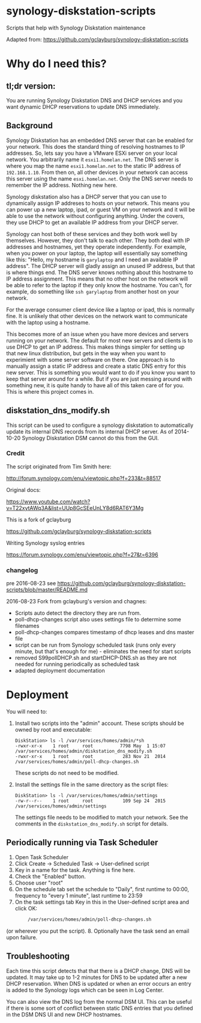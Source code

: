 synology-diskstation-scripts
============================

Scripts that help with Synology Diskstation maintenance

Adapted from: https://github.com/gclayburg/synology-diskstation-scripts

# Why do I need this?

## tl;dr version:  
You are running Synology Diskstation DNS and DHCP services and you want dynamic DHCP reservations to update DNS immediately.

## Background
Synology Diskstation has an embedded DNS server that can be enabled for your network.  This does the standard thing of resolving hostnames to IP addresses.  So, lets say you have a VMware ESXi server on your local network. You arbitrarily name it `esxi1.homelan.net`.   The DNS server is where you map the name `esxi1.homelan.net` to the static IP address of `192.168.1.10`.  From then on, all other devices in your network can access this server using the name `esxi.homelan.net`.  Only the DNS server needs to remember the IP address.  Nothing new here.

Synology diskstation also has a DHCP server that you can use to dynamically assign IP addreses to hosts on your network.  This means you can power up a new laptop, ipad, or guest VM on your network and it will be able to use the network without configuring anything.  Under the covers, they use DHCP to get an available IP address from your DHCP server.

Synology can host both of these services and they both work well by themselves.  However, they don't talk to each other.  They both deal with IP addresses and hostnames, yet they operate independently.  For example, when you power on your laptop, the laptop will essentially say something like this:  "Hello, my hostname is `garylaptop` and I need an available IP address".  The DHCP server will gladly assign an unused IP address, but that is where things end.  The DNS server knows nothing about this hostname to IP address assignment.  This means that no other host on the network will be able to refer to the laptop if they only know the hostname.  You can't, for example, do something like `ssh garylaptop` from another host on your network.

For the average consumer client device like a laptop or ipad, this is normally fine.  It is unlikely that other devices on the network want to communicate with the laptop using a hostname.

This becomes more of an issue when you have more devices and servers running on your network.  The default for most new servers and clients is to use DHCP to get an IP address.  This makes things simpler for setting up that new linux distribution, but gets in the way when you want to experimient with some server software on there.  One approach is to manually assign a static IP address and create a static DNS entry for this new server.  This is something you would want to do if you know you want to keep that server around for a while.  But if you are just messing around with something new, it is quite handy to have all of this taken care of for you.  This is where this project comes in.

## diskstation_dns_modify.sh

This script can be used to configure a synology diskstation to automatically update its internal DNS records from its internal DHCP server.  As of 2014-10-20 Synology Diskstation DSM cannot do this from the GUI.

### Credit

The script originated from Tim Smith here:

http://forum.synology.com/enu/viewtopic.php?f=233&t=88517

Original docs:

https://www.youtube.com/watch?v=T22xytAWq3A&list=UUp8GcSEeUnLY8d6RAT6Y3Mg

This is a fork of gclayburg

https://github.com/gclayburg/synology-diskstation-scripts

Writing Synology syslog entries

https://forum.synology.com/enu/viewtopic.php?f=27&t=6396

### changelog

pre 2016-08-23 see https://github.com/gclayburg/synology-diskstation-scripts/blob/master/README.md

2016-08-23  Fork from gclayburg's version and chagnes:

* Scripts auto detect the directory they are run from.
* poll-dhcp-changes script also uses settings file to determine some filenames
* poll-dhcp-changes compares timestamp of dhcp leases and dns master file
* script can be run from Synology scheduled task (runs only every minute, but that's enough for me) -  eliminates the need for start scripts
* removed S99pollDHCP.sh and startDHCP-DNS.sh as they are not needed for running periodically as scheduled task
* adapted deployment documentation

# Deployment

You will need to:

1. Install two scripts into the "admin" account.  These scripts should be owned by root and executable:

    ```
    DiskStation> ls -l /var/services/homes/admin/*sh
    -rwxr-xr-x    1 root     root          7798 May  1 15:07 /var/services/homes/admin/diskstation_dns_modify.sh
    -rwxr-xr-x    1 root     root           283 Nov 21  2014 /var/services/homes/admin/poll-dhcp-changes.sh
    ```
   These scripts do not need to be modified.

2. Install the settings file in the same directory as the script files:

    ```
    DiskStation> ls -l /var/services/homes/admin/settings                              
    -rw-r--r--    1 root     root           109 Sep 24  2015 /var/services/homes/admin/settings
    ```

    The settings file needs to be modified to match your network.  See the comments in the `diskstation_dns_modify.sh` script for details.

## Periodically running via Task Scheduler
1.  Open Task Scheduler
2.  Click Create -> Scheduled Task -> User-defined script
3.  Key in a name for the task.  Anything is fine here.
4.  Check the "Enabled" button.
5.  Choose user "root"
6.  On the schedule tab set the schedule to "Daily", first runtime to 00:00, frequency to "every  1 minute", last runtime to 23:59
7. On the task settings tab Key in this in the User-defined script area and click OK:
```sh
        /var/services/homes/admin/poll-dhcp-changes.sh
```
(or wherever you put the script).
8. Optionally have the task send an email upon failure.

## Troubleshooting

Each time this script detects that that there is a DHCP change, DNS will be updated.  It may take up to 1-2 minutes for DNS to be updated after a new DHCP reservation. When DNS is updated or when an error occurs an entry is added to the Synology logs which can be seen in Log Center.  

You can also view the DNS log from the normal DSM UI.  This can be useful if there is some sort of conflict between static DNS entries that you defined in the DSM DNS UI and new DHCP hostnames.
